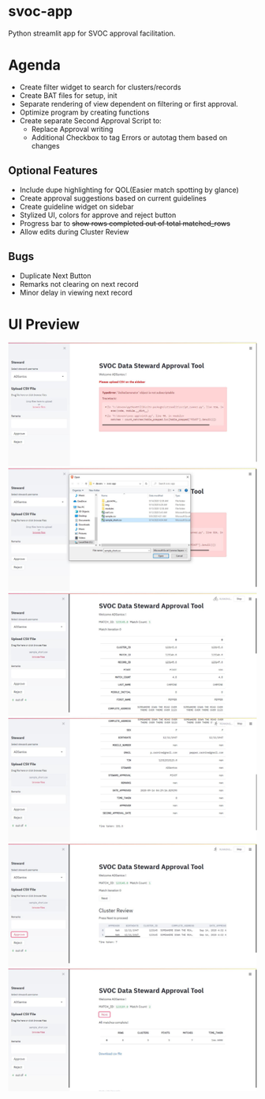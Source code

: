 # svoc-app
Python streamlit app for SVOC approval facilitation. 

# Agenda
* Create filter widget to search for clusters/records
* Create BAT files for setup, init
* Separate rendering of view dependent on filtering or first approval.
* Optimize program by creating functions
* Create separate Second Approval Script to:
    * Replace Approval writing
    * Additional Checkbox to tag Errors  or autotag them based on changes

## Optional Features
* Include dupe highlighting for QOL(Easier match spotting by glance)
* Create approval suggestions based on current guidelines
* Create guideline widget on sidebar
* Stylized UI, colors for approve and reject button
* Progress bar to ~~show rows completed out of total matched_rows~~
* Allow edits during Cluster Review

## Bugs
* Duplicate Next Button
* Remarks not clearing on next record
* Minor delay in viewing next record

# UI Preview
![](img/9.1.JPG)
![](img/9.2.JPG)
![](img/9.3.JPG)
![](img/9.4.JPG)
![](img/9-cluster-review.JPG)
![](img/9-end.JPG)